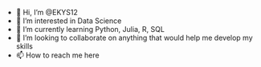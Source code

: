 - 👋 Hi, I’m @EKYS12
- 👀 I’m interested in Data Science
- 🌱 I’m currently learning Python, Julia, R, SQL
- 💞️ I’m looking to collaborate on anything that would help me develop my skills
- 📫 How to reach me here

<!---
EKYS12/EKYS12 is a ✨ special ✨ repository because its `README.md` (this file) appears on your GitHub profile.
You can click the Preview link to take a look at your changes.
--->
